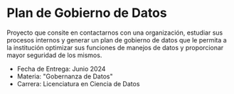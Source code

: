 # Plan de Gobierno de Datos
Proyecto que consite en contactarnos con una organización, estudiar sus procesos internos y generar un plan de gobierno de datos que le permita a la institución optimizar sus funciones de manejos de datos y proporcionar mayor seguridad de los mismos. 

- Fecha de Entrega: Junio 2024
- Materia: "Gobernanza de Datos"
- Carrera: Licenciatura en Ciencia de Datos
